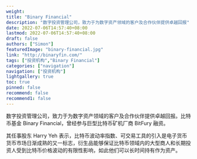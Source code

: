 ```yaml
---
weight: 
title: "Binary Financial"
description: "数字投资管理公司，致力于为数字资产领域的客户及合作伙伴提供卓越回报"
date: 2022-07-06T14:57:40+08:00
lastmod: 2022-07-06T14:57:40+08:00
draft: false
authors: ["Simon"]
featuredImage: "binary-financial.jpg"
link: "http://binaryfin.com/"
tags: ["投资机构","Binary Financial"]
categories: ["navigation"]
navigation: ["投资机构"]
lightgallery: true
toc: true
pinned: false
recommend: false
recommend1: false
---
```

数字投资管理公司，致力于为数字资产领域的客户及合作伙伴提供卓越回报。比特币基金 Binary Financial，曾经参与巨型比特币矿机厂商 BitFury 融资。

其任事股东 Harry Yeh 表示，比特币波动率指数、可交易工具的引入是电子货币货币市场日渐成熟的又一标志，衍生品能够保证比特币领域内的大型商人和长期投资人受到比特币价格波动的有限性影响，如此他们可以长时间持有作为资产。